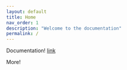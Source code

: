 ```yaml
---
layout: default
title: Home
nav_order: 1
description: "Welcome to the documentation"
permalink: /
---
```


Documentation! [link](http://google.com)

More!
